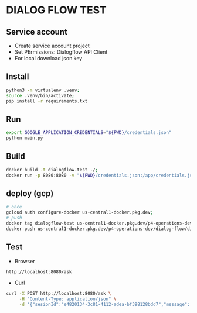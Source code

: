# DIALOG FLOW TEST

## Service account

- Create service account project
- Set PErmissions: Dialogflow API Client
- For local download json key

## Install
```bash
python3 -m virtualenv .venv;
source .venv/bin/activate;
pip install -r requirements.txt
```
## Run
```bash
export GOOGLE_APPLICATION_CREDENTIALS="${PWD}/credentials.json"
python main.py
```
## Build
```bash
docker build -t dialogflow-test ./;
docker run -p 8080:8080 -v "${PWD}/credentials.json:/app/credentials.json" -e GOOGLE_APPLICATION_CREDENTIALS=/app/credentials.json dialogflow-test;
```

## deploy (gcp)
```bash
# once
gcloud auth configure-docker us-central1-docker.pkg.dev;
# push
docker tag dialogflow-test us-central1-docker.pkg.dev/p4-operations-dev/dialog-flow/dialogflow-test:latest;
docker push us-central1-docker.pkg.dev/p4-operations-dev/dialog-flow/dialogflow-test:latest;
```

## Test
- Browser
```bash
http://localhost:8080/ask
```

- Curl
```bash
curl -X POST http://localhost:8080/ask \
     -H "Content-Type: application/json" \
     -d '{"sesionId":"e4820134-3c81-4112-adea-bf398128bdd7","message": "Hola"}'
```